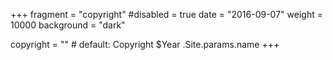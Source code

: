 +++
fragment = "copyright"
#disabled = true
date = "2016-09-07"
weight = 10000
background = "dark"

copyright = "" # default: Copyright $Year .Site.params.name
+++

